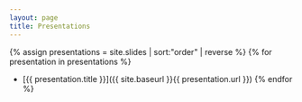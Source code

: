 ```yaml
---
layout: page
title: Presentations
---
```


{% assign presentations = site.slides | sort:"order" | reverse %}
{% for presentation in presentations %}
* [{{ presentation.title }}]({{ site.baseurl }}{{ presentation.url }})
{% endfor %}
